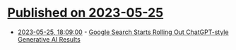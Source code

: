 # [Published on 2023-05-25](index.md)

* [2023-05-25, 18:09:00](https://search.slashdot.org/story/23/05/25/189258/google-search-starts-rolling-out-chatgpt-style-generative-ai-results?utm_source=rss1.0mainlinkanon&utm_medium=feed) - [Google Search Starts Rolling Out ChatGPT-style Generative AI Results](https://search.slashdot.org/story/23/05/25/189258/google-search-starts-rolling-out-chatgpt-style-generative-ai-results?utm_source=rss1.0mainlinkanon&utm_medium=feed)
